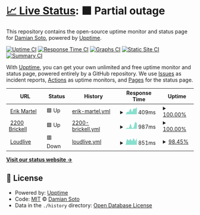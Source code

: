 # [📈 Live Status](https://sotoplatero.github.io/upp): <!--live status--> **🟧 Partial outage**

This repository contains the open-source uptime monitor and status page for [Damian Soto](https://dsoto.dev), powered by [Upptime](https://github.com/upptime/upptime).

[![Uptime CI](https://github.com/sotoplatero/upp/workflows/Uptime%20CI/badge.svg)](https://github.com/sotoplatero/upp/actions?query=workflow%3A%22Uptime+CI%22)
[![Response Time CI](https://github.com/sotoplatero/upp/workflows/Response%20Time%20CI/badge.svg)](https://github.com/sotoplatero/upp/actions?query=workflow%3A%22Response+Time+CI%22)
[![Graphs CI](https://github.com/sotoplatero/upp/workflows/Graphs%20CI/badge.svg)](https://github.com/sotoplatero/upp/actions?query=workflow%3A%22Graphs+CI%22)
[![Static Site CI](https://github.com/sotoplatero/upp/workflows/Static%20Site%20CI/badge.svg)](https://github.com/sotoplatero/upp/actions?query=workflow%3A%22Static+Site+CI%22)
[![Summary CI](https://github.com/sotoplatero/upp/workflows/Summary%20CI/badge.svg)](https://github.com/sotoplatero/upp/actions?query=workflow%3A%22Summary+CI%22)

With [Upptime](https://upptime.js.org), you can get your own unlimited and free uptime monitor and status page, powered entirely by a GitHub repository. We use [Issues](https://github.com/sotoplatero/upp/issues) as incident reports, [Actions](https://github.com/sotoplatero/upp/actions) as uptime monitors, and [Pages](https://sotoplatero.github.io/upp) for the status page.

<!--start: status pages-->
<!-- This summary is generated by Upptime (https://github.com/upptime/upptime) -->
<!-- Do not edit this manually, your changes will be overwritten -->
<!-- prettier-ignore -->
| URL | Status | History | Response Time | Uptime |
| --- | ------ | ------- | ------------- | ------ |
| <img alt="" src="https://icons.duckduckgo.com/ip3/null.ico" height="13"> [Erik Martel](erikmartel.com) | 🟩 Up | [erik-martel.yml](https://github.com/sotoplatero/upp/commits/HEAD/history/erik-martel.yml) | <details><summary><img alt="Response time graph" src="./graphs/erik-martel/response-time-week.png" height="20"> 409ms</summary><br><a href="https://sotoplatero.github.io/upp/history/erik-martel"><img alt="Response time 504" src="https://img.shields.io/endpoint?url=https%3A%2F%2Fraw.githubusercontent.com%2Fsotoplatero%2Fupp%2FHEAD%2Fapi%2Ferik-martel%2Fresponse-time.json"></a><br><a href="https://sotoplatero.github.io/upp/history/erik-martel"><img alt="24-hour response time 658" src="https://img.shields.io/endpoint?url=https%3A%2F%2Fraw.githubusercontent.com%2Fsotoplatero%2Fupp%2FHEAD%2Fapi%2Ferik-martel%2Fresponse-time-day.json"></a><br><a href="https://sotoplatero.github.io/upp/history/erik-martel"><img alt="7-day response time 409" src="https://img.shields.io/endpoint?url=https%3A%2F%2Fraw.githubusercontent.com%2Fsotoplatero%2Fupp%2FHEAD%2Fapi%2Ferik-martel%2Fresponse-time-week.json"></a><br><a href="https://sotoplatero.github.io/upp/history/erik-martel"><img alt="30-day response time 669" src="https://img.shields.io/endpoint?url=https%3A%2F%2Fraw.githubusercontent.com%2Fsotoplatero%2Fupp%2FHEAD%2Fapi%2Ferik-martel%2Fresponse-time-month.json"></a><br><a href="https://sotoplatero.github.io/upp/history/erik-martel"><img alt="1-year response time 504" src="https://img.shields.io/endpoint?url=https%3A%2F%2Fraw.githubusercontent.com%2Fsotoplatero%2Fupp%2FHEAD%2Fapi%2Ferik-martel%2Fresponse-time-year.json"></a></details> | <details><summary><a href="https://sotoplatero.github.io/upp/history/erik-martel">100.00%</a></summary><a href="https://sotoplatero.github.io/upp/history/erik-martel"><img alt="All-time uptime 94.76%" src="https://img.shields.io/endpoint?url=https%3A%2F%2Fraw.githubusercontent.com%2Fsotoplatero%2Fupp%2FHEAD%2Fapi%2Ferik-martel%2Fuptime.json"></a><br><a href="https://sotoplatero.github.io/upp/history/erik-martel"><img alt="24-hour uptime 100.00%" src="https://img.shields.io/endpoint?url=https%3A%2F%2Fraw.githubusercontent.com%2Fsotoplatero%2Fupp%2FHEAD%2Fapi%2Ferik-martel%2Fuptime-day.json"></a><br><a href="https://sotoplatero.github.io/upp/history/erik-martel"><img alt="7-day uptime 100.00%" src="https://img.shields.io/endpoint?url=https%3A%2F%2Fraw.githubusercontent.com%2Fsotoplatero%2Fupp%2FHEAD%2Fapi%2Ferik-martel%2Fuptime-week.json"></a><br><a href="https://sotoplatero.github.io/upp/history/erik-martel"><img alt="30-day uptime 98.22%" src="https://img.shields.io/endpoint?url=https%3A%2F%2Fraw.githubusercontent.com%2Fsotoplatero%2Fupp%2FHEAD%2Fapi%2Ferik-martel%2Fuptime-month.json"></a><br><a href="https://sotoplatero.github.io/upp/history/erik-martel"><img alt="1-year uptime 94.76%" src="https://img.shields.io/endpoint?url=https%3A%2F%2Fraw.githubusercontent.com%2Fsotoplatero%2Fupp%2FHEAD%2Fapi%2Ferik-martel%2Fuptime-year.json"></a></details>
| <img alt="" src="https://icons.duckduckgo.com/ip3/null.ico" height="13"> [2200 Brickell](2200brickell.com) | 🟩 Up | [2200-brickell.yml](https://github.com/sotoplatero/upp/commits/HEAD/history/2200-brickell.yml) | <details><summary><img alt="Response time graph" src="./graphs/2200-brickell/response-time-week.png" height="20"> 987ms</summary><br><a href="https://sotoplatero.github.io/upp/history/2200-brickell"><img alt="Response time 669" src="https://img.shields.io/endpoint?url=https%3A%2F%2Fraw.githubusercontent.com%2Fsotoplatero%2Fupp%2FHEAD%2Fapi%2F2200-brickell%2Fresponse-time.json"></a><br><a href="https://sotoplatero.github.io/upp/history/2200-brickell"><img alt="24-hour response time 1886" src="https://img.shields.io/endpoint?url=https%3A%2F%2Fraw.githubusercontent.com%2Fsotoplatero%2Fupp%2FHEAD%2Fapi%2F2200-brickell%2Fresponse-time-day.json"></a><br><a href="https://sotoplatero.github.io/upp/history/2200-brickell"><img alt="7-day response time 987" src="https://img.shields.io/endpoint?url=https%3A%2F%2Fraw.githubusercontent.com%2Fsotoplatero%2Fupp%2FHEAD%2Fapi%2F2200-brickell%2Fresponse-time-week.json"></a><br><a href="https://sotoplatero.github.io/upp/history/2200-brickell"><img alt="30-day response time 756" src="https://img.shields.io/endpoint?url=https%3A%2F%2Fraw.githubusercontent.com%2Fsotoplatero%2Fupp%2FHEAD%2Fapi%2F2200-brickell%2Fresponse-time-month.json"></a><br><a href="https://sotoplatero.github.io/upp/history/2200-brickell"><img alt="1-year response time 669" src="https://img.shields.io/endpoint?url=https%3A%2F%2Fraw.githubusercontent.com%2Fsotoplatero%2Fupp%2FHEAD%2Fapi%2F2200-brickell%2Fresponse-time-year.json"></a></details> | <details><summary><a href="https://sotoplatero.github.io/upp/history/2200-brickell">100.00%</a></summary><a href="https://sotoplatero.github.io/upp/history/2200-brickell"><img alt="All-time uptime 99.98%" src="https://img.shields.io/endpoint?url=https%3A%2F%2Fraw.githubusercontent.com%2Fsotoplatero%2Fupp%2FHEAD%2Fapi%2F2200-brickell%2Fuptime.json"></a><br><a href="https://sotoplatero.github.io/upp/history/2200-brickell"><img alt="24-hour uptime 100.00%" src="https://img.shields.io/endpoint?url=https%3A%2F%2Fraw.githubusercontent.com%2Fsotoplatero%2Fupp%2FHEAD%2Fapi%2F2200-brickell%2Fuptime-day.json"></a><br><a href="https://sotoplatero.github.io/upp/history/2200-brickell"><img alt="7-day uptime 100.00%" src="https://img.shields.io/endpoint?url=https%3A%2F%2Fraw.githubusercontent.com%2Fsotoplatero%2Fupp%2FHEAD%2Fapi%2F2200-brickell%2Fuptime-week.json"></a><br><a href="https://sotoplatero.github.io/upp/history/2200-brickell"><img alt="30-day uptime 100.00%" src="https://img.shields.io/endpoint?url=https%3A%2F%2Fraw.githubusercontent.com%2Fsotoplatero%2Fupp%2FHEAD%2Fapi%2F2200-brickell%2Fuptime-month.json"></a><br><a href="https://sotoplatero.github.io/upp/history/2200-brickell"><img alt="1-year uptime 99.98%" src="https://img.shields.io/endpoint?url=https%3A%2F%2Fraw.githubusercontent.com%2Fsotoplatero%2Fupp%2FHEAD%2Fapi%2F2200-brickell%2Fuptime-year.json"></a></details>
| <img alt="" src="https://icons.duckduckgo.com/ip3/null.ico" height="13"> [Loudlive](loudlive.com) | 🟥 Down | [loudlive.yml](https://github.com/sotoplatero/upp/commits/HEAD/history/loudlive.yml) | <details><summary><img alt="Response time graph" src="./graphs/loudlive/response-time-week.png" height="20"> 851ms</summary><br><a href="https://sotoplatero.github.io/upp/history/loudlive"><img alt="Response time 1405" src="https://img.shields.io/endpoint?url=https%3A%2F%2Fraw.githubusercontent.com%2Fsotoplatero%2Fupp%2FHEAD%2Fapi%2Floudlive%2Fresponse-time.json"></a><br><a href="https://sotoplatero.github.io/upp/history/loudlive"><img alt="24-hour response time 658" src="https://img.shields.io/endpoint?url=https%3A%2F%2Fraw.githubusercontent.com%2Fsotoplatero%2Fupp%2FHEAD%2Fapi%2Floudlive%2Fresponse-time-day.json"></a><br><a href="https://sotoplatero.github.io/upp/history/loudlive"><img alt="7-day response time 851" src="https://img.shields.io/endpoint?url=https%3A%2F%2Fraw.githubusercontent.com%2Fsotoplatero%2Fupp%2FHEAD%2Fapi%2Floudlive%2Fresponse-time-week.json"></a><br><a href="https://sotoplatero.github.io/upp/history/loudlive"><img alt="30-day response time 1841" src="https://img.shields.io/endpoint?url=https%3A%2F%2Fraw.githubusercontent.com%2Fsotoplatero%2Fupp%2FHEAD%2Fapi%2Floudlive%2Fresponse-time-month.json"></a><br><a href="https://sotoplatero.github.io/upp/history/loudlive"><img alt="1-year response time 1405" src="https://img.shields.io/endpoint?url=https%3A%2F%2Fraw.githubusercontent.com%2Fsotoplatero%2Fupp%2FHEAD%2Fapi%2Floudlive%2Fresponse-time-year.json"></a></details> | <details><summary><a href="https://sotoplatero.github.io/upp/history/loudlive">98.45%</a></summary><a href="https://sotoplatero.github.io/upp/history/loudlive"><img alt="All-time uptime 99.18%" src="https://img.shields.io/endpoint?url=https%3A%2F%2Fraw.githubusercontent.com%2Fsotoplatero%2Fupp%2FHEAD%2Fapi%2Floudlive%2Fuptime.json"></a><br><a href="https://sotoplatero.github.io/upp/history/loudlive"><img alt="24-hour uptime 99.99%" src="https://img.shields.io/endpoint?url=https%3A%2F%2Fraw.githubusercontent.com%2Fsotoplatero%2Fupp%2FHEAD%2Fapi%2Floudlive%2Fuptime-day.json"></a><br><a href="https://sotoplatero.github.io/upp/history/loudlive"><img alt="7-day uptime 98.45%" src="https://img.shields.io/endpoint?url=https%3A%2F%2Fraw.githubusercontent.com%2Fsotoplatero%2Fupp%2FHEAD%2Fapi%2Floudlive%2Fuptime-week.json"></a><br><a href="https://sotoplatero.github.io/upp/history/loudlive"><img alt="30-day uptime 99.52%" src="https://img.shields.io/endpoint?url=https%3A%2F%2Fraw.githubusercontent.com%2Fsotoplatero%2Fupp%2FHEAD%2Fapi%2Floudlive%2Fuptime-month.json"></a><br><a href="https://sotoplatero.github.io/upp/history/loudlive"><img alt="1-year uptime 99.18%" src="https://img.shields.io/endpoint?url=https%3A%2F%2Fraw.githubusercontent.com%2Fsotoplatero%2Fupp%2FHEAD%2Fapi%2Floudlive%2Fuptime-year.json"></a></details>

<!--end: status pages-->

[**Visit our status website →**](https://sotoplatero.github.io/upp)

## 📄 License

- Powered by: [Upptime](https://github.com/upptime/upptime)
- Code: [MIT](./LICENSE) © [Damian Soto](https://dsoto.dev)
- Data in the `./history` directory: [Open Database License](https://opendatacommons.org/licenses/odbl/1-0/)
